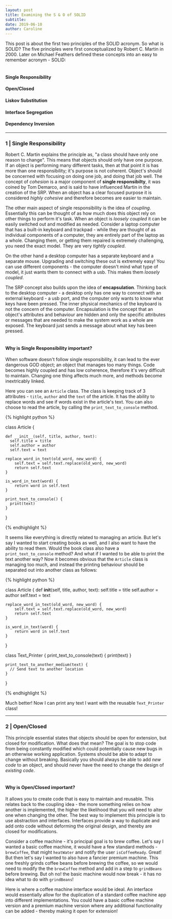 ```yaml
---
layout: post
title: Examining the S & O of SOLID
subtitle:
date: 2019-06-10
author: Caroline
---
```


This post is about the first two principles of the SOLID acronym. So what is SOLID?  The five principles were first conceptualized by Robert C. Martin in 2000. Later on Michael Feathers defined these concepts into an easy to remember acronym - SOLID:
<br/>
<br/>
#### **S**ingle Responsibility
#### **O**pen/Closed
#### **L**iskov Substitution
#### **I**nterface Segregation
#### **D**ependency Inversion<br/>

----

### 1 | Single Responsibility
Robert C. Martin explains the principle as, "a class should have only one reason to change". This means that objects should only have one purpose.  If an object is performing many different tasks, then at that point it is has more than one responsibility; it's purpose is not coherent.  Object's should be concerned with focusing on doing one job, and doing that job well.  The concept of *cohesion* is a major component of **single responsibilty**, it was coined by Tom Demarco, and is said to have influenced Martin in the creation of the SRP. When an object has a clear focused purpose it is considered *highly cohesive* and therefore becomes are easier to maintain. 

The other main aspect of single responsibility is the idea of *coupling*.  Essentially this can be thought of as how much does this object rely on other things to perform it's task.  When an object is *loosely coupled* it can be easily switched out and modified as needed. Consider a laptop computer that has a built-in keyboard and trackpad - while they are thought of as individual components of a computer, they are entirely part of the laptop as a whole. Changing them, or getting them repaired is extremely challenging, you need the exact model.  They are very *tightly coupled*.  

On the other hand a desktop computer has a separate keyboard and a separate mouse. Upgrading and switching these out is extremely easy! You can use different components - the computer doesn't mind what type of model, it just wants them to connect with a usb. This makes them *loosely coupled*.

The SRP concept also builds upon the idea of **encapsulation**.  Thinking back to the desktop computer - a desktop only has one way to connect with an external keyboard - a usb port, and the computer only wants to know what keys have been pressed. The inner physical mechanics of the keyboard is not the concern of the computer. Encapsulation is the concept that an object's attributes and behaviour are hidden and only the specific attributes or messages that are needed to make the system work as a whole are exposed. The keyboard just sends a message about what key has been pressed.<br/><br/>
#### Why is Single Responsibility important? 
When software doesn't follow single responsibility, it can lead to the ever dangerous GOD object; an object that manages too many things. Code becomes highly coupled and has low coherence, therefore it's very difficult to maintain. Changing one thing affects much more, and methods become inextricably linked.

Here you can see an `Article` class.  The class is keeping track of 3 attributes - `title`, `author` and the `text` of the article. It has the ability to replace words and see if words exist in the article's text. You can also choose to read the article, by calling the `print_text_to_console` method.

{% highlight python %}

class Article {
 
    def __init__(self, title, author, text):
      self.title = title
      self.author = author
      self.text = text
 
    replace_word_in_text(old_word, new_word) {
        self.text = self.text.replace(old_word, new_word)
        return self.text
    }
 
    is_word_in_text(word) {
        return word in self.text
    }

    print_text_to_console() {
      print(text)
    }
}

{% endhighlight %}

  It seems like everything is directly related to managing an article. But let's say I wanted to start creating books as well, and I also want to have the ability to read them.  Would the book class also have a `print_text_to_console` method? And what if I wanted to be able to print the text another way?  Now it becomes obvious that the `Article` class is managing too much, and instead the printing behaviour should be separated out into another class as follows: 

{% highlight python %}

class Article {
    def __init__(self, title, author, text):
      self.title = title
      self.author = author
      self.text = text
 
    replace_word_in_text(old_word, new_word) {
        self.text = self.text.replace(old_word, new_word)
        return self.text
    }
 
    is_word_in_text(word) {
        return word in self.text
    }
}

class Text_Printer {
    print_text_to_console(text) {
      print(text)
    }

    print_text_to_another_medium(text) {
      // Send text to another location
    }
}

{% endhighlight %}

Much better!  Now I can print any text I want with the reusable `Text_Printer` class!

---


### 2 | Open/Closed

This principle essential states that objects should be open for extension, but closed for modification.  What does that mean?  The goal is to stop code from being constantly modified which could potentially cause new bugs in an otherwise working application.  Systems should be able to adapt to change without breaking.  Basically you should always be able to add *new code* to an object, and should never have the need to change the design of *existing code*.<br/><br/>

#### Why is Open/Closed important?

It allows you to create code that is easy to maintain and reusable. This relates back to the coupling idea - the more something relies on how another is implemented, the higher the likelihood that you will need to alter one when changing the other. The best way to implement this principle is to use abstraction and interfaces.  Interfaces provide a way to duplicate and add onto code without deforming the original design, and thereby are closed for modifications.

Consider a coffee machine - it's principal goal is to brew coffee.  Let's say I wanted a basic coffee machine, it would have a few standard methods - `brewCoffee`, that might `heatWater` and notify the user `isCoffeeReady`. Great!  But then let's say I wanted to also have a fancier premium machine. This one freshly grinds coffee beans before brewing the coffee, so we would need to modify the the `brewCoffee` method and add in a step to `grindBeans` before brewing. But oh no! the basic machine would now break - it has no idea what to do with `grindBeans`!

Here is where a coffee machine interface would be ideal. An interface would essentially allow for the duplication of a standard coffee machine app into different implementations.  You could have a basic coffee machine version and a premium machine version where any additional functionality can be added - thereby making it open for extension! 
